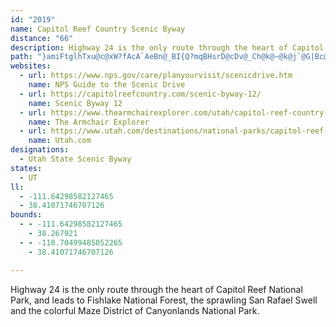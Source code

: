 ```yaml
---
id: "2019"
name: Capitol Reef Country Scenic Byway
distance: "66"
description: Highway 24 is the only route through the heart of Capitol Reef National Park, and leads to Fishlake National Forest, the sprawling San Rafael Swell and the colorful Maze District of Canyonlands National Park.
path: "}amiFtglhTxu@c@xW?fAcA`AeBn@_BI{Q?mqBHsrD@cDv@_Ch@k@~@k@j`@G|Bc@z@g@lDuCfCqC^m@fE_KxAmCh@s@rB_BbBm@~AWzq@BjJWxGo@zEs@bIwBxo@qVfq@uW~HuDjMaKpFgGhDyErFaKfDiI|BqHtAwFdAeGfAcInAaPlAgIt@mCbBsDxAwBnMeOXk@d@sAHaCDeq@H{@^kBx@qAtb@wUbwAev@pJ_FrDuBlFeEbCqBdCgC`D{DpViXjEuFlBsDbAeCbAaD~@{Dt@mEvCqb@bBkj@vB}l@z@iRrBiTjJao@dAgJRaDN_D]qbCFmD`@gH|@eHrI}g@v@eGbAiLhCw]D_F?yz@HiSEeFTmuBXgCt@mDrBaFvAsCZqAVmAJgB?gBEsAc@cC_IeTm@_AaBeA_AUmAEkALcPfGsAXwA?kBQ_C_A}@u@{NmQaCiBeDqBmc@gQuLmEyBoAoAkAu@gAmByEch@k{AYsAM}AFgDXsBzCaK\\uAN}BKaC{CoQEmBDmBLqA~QgkARmB~@gRdAwY?{BSyC[sBoAeG?yDtD}b@dAi\\j@kElEoRbWmeAb@oArB}DbDsErF}I`IoLrCkCpIoFhBqCn@mBb@mCReCnAaMXiDJmCE}D{@wNJsFdC_\\^eCv@yCnByDvAaBp\\iYdDgDh^yb@lEgH|GiOfImVx@wMRgBn@_BxCgFb@sAXqAJ_C?cGJeD`@sDdAmEpGoPd@mBh@kDNyCKgEwAaKIuB?eBv@cIBeDW_D_AuDyBsFi@kCOuCt@sRO}KBuCVcC|BmIRaB@mBWyCmA{FIwAHiAXeAx@qAbRaO~BaBnBqBvBuCnBmDbAyBb@yBJuBKyBUyAaEkHm@aCAaBHeIMaDuAoIOcCFuA|@eHBgB}@gKDuArA_MScEuAyCiEmEg@qAEmBLkB^iAt@}@lAe@~PgAhCk@jEaBzCyBrBmB|AsBt@_Cl@aE?mCS}Bc@_CcFkNcA_EeB{PcB{K}AuBoBqBwEsB_A{@_@s@OkA?aAX}AxFgKh@_D?iBK_Bi@sBgB_EsFuJs@yBKsBNyCx@aGEyDq@gBkAs@uHY_Ds@cQkJs@iAQu@@mAZyAz@{AxE{Gp@eBTgC?mIJyBn@mBlA_A~BkAxBoBjAoBdEeXBoCIwBm@mBuNiUs@aCOgBAwAHkB^{Ax@mB~@gAv@i@~Bg@rGFhBYfBm@hBsAxBgE^_BTsC?kC[gDaGkYyA}Qi@cCo@cBkF{K[kBEyANmB`@gBvAmEHw@?s@MsAk@qC?{BTmAXs@n@q@t@_@pBe@hAe@bAmApAiFb@eAl@k@n@_@n@GhAJvEtBhB^xAGlAe@tAqB|C}GToAHwDUqAmBaII_A?yAN{Ab@iBh@gAjAmAnLmG|@yAp@mBn@yF\\aH?kDScCeAsFcDsLs@mDSmCE_DRgDtL}{@`@aCf@gBbByDx@gAz@w@zAaAbKgDnBeBrBmCrAyDj@wDF{D?oBSkByAgHaEuOg]}wAsCqIo@mAiEaGgDsDsDaCaDkAyHgGuImFsEgEgHmDuHkBqNuAgC?iHtAyAGmA_@_Ay@mAyBiC{I}AyC{BaCcBmAsC}@wBYmw@uHyE}@{LuDa]iPkEsAmEk@}Ke@uKsA_c@uJua@aKmCgAiDeCgCyE}AiJeCcWUgG?mCdA_b@CyCKaCi@_Du@mCcAsC}AeCqL}O_DaGwAmDo@iCoAcGs@sEkAoUg@yGu@cF{\\gkAwEgQoAoFsA_IyAoMc@uG_@eJSoMZiSQuIk@_LgAqJ_CgL_gB}wHs@uDu@{IEmDDmF^yFbDeVDcCE{COqCsG{\\q@yGKaE?eENoDd@kFfA_GlBkH~B_Id@mDBmE_@oJDsBb@sDx@_D`BmCfB_BlAq@bCs@`JkBjBiAfByBx@kB^eBXuB?gCSeCu@_DqAgCkC{DiA}Bk@yAm@cDg@gKi@aDi@qBgc@mhAqDaKu@_Di@oDi@gGIcC?uDXuqANgZTqHnAsRdFam@h@{B~@{AlGyE~@iAbA{CZeBAsC}FmlB}Asd@_@aEkAaJaY{vAgAuHUaDEyIrBaf@DiBE}CSyC_@}BoBoIYgCOsCD_CTaDXwApEiQd@gD?oEYeCc@{Ae@qAmFgHiTqWsCsEiBgGqEc]EgACmCPeBZmAh@wAr@gA~GaGhAsAhCaFfA}Dt@{EH_B@_fA`@il@@qHJsJ"
websites:
  - url: https://www.nps.gov/care/planyourvisit/scenicdrive.htm
    name: NPS Guide to the Scenic Drive
  - url: https://capitolreefcountry.com/scenic-byway-12/
    name: Scenic Byway 12
  - url: https://www.thearmchairexplorer.com/utah/capitol-reef-country-scenic-byway.php
    name: The Armchair Explorer
  - url: https://www.utah.com/destinations/national-parks/capitol-reef-national-park/things-to-do/scenic-drive/
    name: Utah.com
designations:
  - Utah State Scenic Byway
states:
  - UT
ll:
  - -111.64298582127465
  - 38.41071746707126
bounds:
  - - -111.64298582127465
    - 38.267921
  - - -110.70499485052265
    - 38.41071746707126

---
```


Highway 24 is the only route through the heart of Capitol Reef National Park, and leads to Fishlake National Forest, the sprawling San Rafael Swell and the colorful Maze District of Canyonlands National Park.
